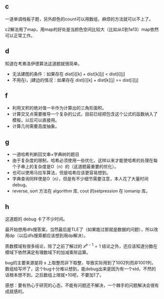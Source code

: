 ## c
一道单调栈板子题，另外颜色的count可以用数组，麻烦的方法就可以不上了。

c2解法用了map，用map的好处是当颜色空间比较大（比如从0到1e13）map依然可以正常工作。

## d
知道在考弗洛伊德算法这道题就很简单。
- 无法建图的条件：如果存在 dist[i][k] + dist[k][j] < dist[i][j]
- 不用在i，j建边的情况：如果存在 dist[i][k] + dist[k][j] == dist[i][j]

## f
- 利用叉积的绝对值一半作为计算出的三角形面积。
- 计算交叉点需要推导一个复杂的公式，目前已经把包含这个公式的函数纳入了模板，以后可以直接用。
- 计算几何需要高度抽象。

## g
- 一道哈希判断回文串+字典树的题目
- 由于复杂度的限制，哈希必须使用一些优化，这样以来才能使哈希的处理在每个子串上的复杂度是O（n）的（这道题最重要的优化）。
- 也可以使用马拉车算法，但是哈希应该更容易想到。
- 字典查询同样使是O（n），但是有不少细节需要注意，本人花了大量时间debug。
- reverse, sort 方法在 algorithm 库, cout 的setpression 在 iomanip 库。

## h
这道题的 debug 卡了不少时间。

最开始想用dfs搜答案，当然最后是TLE了（如果能过那就是数据的问题），所以改用dp（以后dfs搜索都应该想到用dp解决）。

质数模域有很多结论，除了之前了解过的 $x^{p-1}=1$ 结论之外，还应该知道分数在模域下依然满足有理数域下的加减乘除运算。

bug的主要来源是将 s 上取整而非下取整，导致实际用到了1002列而非1001列，数组给写坏了，这个bug十分难以想到，能debug出来是因为有一个std，不然的话根本想不到，之后数组上限就+10吧，不要加1了。

感想：要有热心于研究的心态，不能有问题还不解决，一个棘手的问题解决会很有成就感的。
